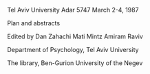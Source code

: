 Tel Aviv University Adar 5747 March 2-4, 1987

Plan and abstracts

Edited by Dan Zahachi Mati Mintz Amiram Raviv

Department of Psychology, Tel Aviv University

The library, Ben-Gurion University of the Negev
